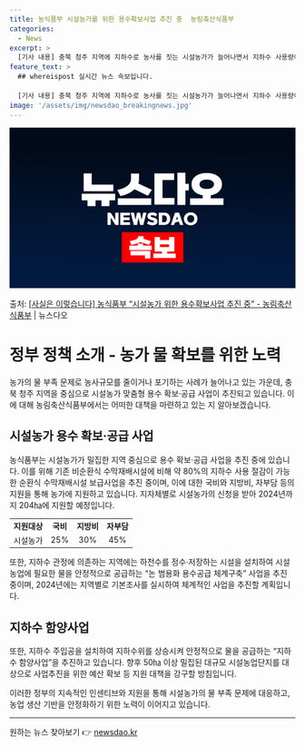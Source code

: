 ```yaml
---
title: 농식품부 시설농가를 위한 용수확보사업 추진 중  농림축산식품부
categories:
  - News
excerpt: >
  [기사 내용] 충북 청주 지역에 지하수로 농사를 짓는 시설농가가 늘어나면서 지하수 사용량이 급증, 지하수 확…
feature_text: >
  ## whereispost 실시간 뉴스 속보입니다.

  [기사 내용] 충북 청주 지역에 지하수로 농사를 짓는 시설농가가 늘어나면서 지하수 사용량이 급증, 지하수 확…
image: '/assets/img/newsdao_breakingnews.jpg'
---
```


![뉴스다오 속보](/assets/img/newsdao_breakingnews.jpg)

<p>출처: <a href="https://newsdao.kr/3658" rel="dofollow">[사실은 이렇습니다] 농식품부 “시설농가 위한 용수확보사업 추진 중” - 농림축산식품부</a> | 뉴스다오</p>

<h1>정부 정책 소개 - 농가 물 확보를 위한 노력</h1>

<p data-ke-size="size16">농가의 물 부족 문제로 농사규모를 줄이거나 포기하는 사례가 늘어나고 있는 가운데, 충북 청주 지역을 중심으로 시설농가 맞춤형 용수 확보·공급 사업이 추진되고 있습니다. 이에 대해 농림축산식품부에서는 어떠한 대책을 마련하고 있는 지 알아보겠습니다.</p>

<h2 data-ke-size="size26">시설농가 용수 확보·공급 사업</h2>

<p data-ke-size="size16">농식품부는 시설농가가 밀집한 지역 중심으로 용수 확보·공급 사업을 추진 중에 있습니다. 이를 위해 기존 비순환식 수막재배시설에 비해 약 80%의 지하수 사용 절감이 가능한 순환식 수막재배시설 보급사업을 추진 중이며, 이에 대한 국비와 지방비, 자부담 등의 지원을 통해 농가에 지원하고 있습니다. 지자체별로 시설농가의 신청을 받아 2024년까지 204㏊에 지원할 예정입니다.</p>

<table>
  <tr>
    <td style="text-align: center; height: 17px;"><b>지원대상</b></td>
    <td style="text-align: center; height: 17px;"><b>국비</b></td>
    <td style="text-align: center; height: 17px;"><b>지방비</b></td>
    <td style="text-align: center; height: 17px;"><b>자부담</b></td>
  </tr>
  <tr>
    <td style="text-align: center; height: 17px;">시설농가</td>
    <td style="text-align: center; height: 17px;">25%</td>
    <td style="text-align: center; height: 17px;">30%</td>
    <td style="text-align: center; height: 17px;">45%</td>
  </tr>
</table>

<p data-ke-size="size16">또한, 지하수 관정에 의존하는 지역에는 하천수를 정수·저장하는 시설을 설치하여 시설농업에 필요한 물을 안정적으로 공급하는 “논 범용화 용수공급 체계구축” 사업을 추진 중이며, 2024년에는 지역별로 기본조사를 실시하여 체계적인 사업을 추진할 계획입니다.</p>

<h2 data-ke-size="size26">지하수 함양사업</h2>

<p data-ke-size="size16">또한, 지하수 주입공을 설치하여 지하수위를 상승시켜 안정적으로 물을 공급하는 “지하수 함양사업”을 추진하고 있습니다. 향후 50㏊ 이상 밀집된 대규모 시설농업단지를 대상으로 사업추진을 위한 예산 확보 등 지원 대책을 강구할 방침입니다.</p>

<p data-ke-size="size16">이러한 정부의 지속적인 인센티브와 지원을 통해 시설농가의 물 부족 문제에 대응하고, 농업 생산 기반을 안정화하기 위한 노력이 이어지고 있습니다.</p>

<hr>
<p data-ke-size="size16"></p> 

원하는 뉴스 찾아보기 👉 <a href="https://newsdao.kr" rel="dofollow">newsdao.kr</a>


